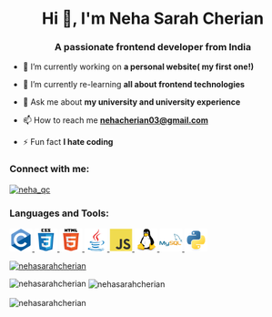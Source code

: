 <h1 align="center">Hi 👋, I'm Neha Sarah Cherian</h1>
<h3 align="center">A passionate frontend developer from India</h3>

- 🔭 I’m currently working on **a personal website( my first one!)**

- 🌱 I’m currently re-learning **all about frontend technologies**

- 💬 Ask me about **my university and university experience**

- 📫 How to reach me **nehacherian03@gmail.com**

- ⚡ Fun fact **I hate coding**

<h3 align="left">Connect with me:</h3>
<p align="left">
<a href="https://instagram.com/neha_qc" target="blank"><img align="center" src="https://raw.githubusercontent.com/rahuldkjain/github-profile-readme-generator/master/src/images/icons/Social/instagram.svg" alt="neha_qc" height="30" width="40" /></a>
</p>

<h3 align="left">Languages and Tools:</h3>
<p align="left"> <a href="https://www.cprogramming.com/" target="_blank" rel="noreferrer"> <img src="https://raw.githubusercontent.com/devicons/devicon/master/icons/c/c-original.svg" alt="c" width="40" height="40"/> </a> <a href="https://www.w3schools.com/css/" target="_blank" rel="noreferrer"> <img src="https://raw.githubusercontent.com/devicons/devicon/master/icons/css3/css3-original-wordmark.svg" alt="css3" width="40" height="40"/> </a> <a href="https://www.w3.org/html/" target="_blank" rel="noreferrer"> <img src="https://raw.githubusercontent.com/devicons/devicon/master/icons/html5/html5-original-wordmark.svg" alt="html5" width="40" height="40"/> </a> <a href="https://www.java.com" target="_blank" rel="noreferrer"> <img src="https://raw.githubusercontent.com/devicons/devicon/master/icons/java/java-original.svg" alt="java" width="40" height="40"/> </a> <a href="https://developer.mozilla.org/en-US/docs/Web/JavaScript" target="_blank" rel="noreferrer"> <img src="https://raw.githubusercontent.com/devicons/devicon/master/icons/javascript/javascript-original.svg" alt="javascript" width="40" height="40"/> </a> <a href="https://www.linux.org/" target="_blank" rel="noreferrer"> <img src="https://raw.githubusercontent.com/devicons/devicon/master/icons/linux/linux-original.svg" alt="linux" width="40" height="40"/> </a> <a href="https://www.mysql.com/" target="_blank" rel="noreferrer"> <img src="https://raw.githubusercontent.com/devicons/devicon/master/icons/mysql/mysql-original-wordmark.svg" alt="mysql" width="40" height="40"/> </a> <a href="https://www.python.org" target="_blank" rel="noreferrer"> <img src="https://raw.githubusercontent.com/devicons/devicon/master/icons/python/python-original.svg" alt="python" width="40" height="40"/> </a> </p>

<p align="left"> <a href="https://github.com/ryo-ma/github-profile-trophy"><img src="https://github-profile-trophy.vercel.app/?username=nehasarahcherian" alt="nehasarahcherian" /></a> </p>


<p><img align="left" src="https://github-readme-stats.vercel.app/api/top-langs?username=nehasarahcherian&show_icons=true&locale=en&layout=compact" alt="nehasarahcherian" /></p>

<p>&nbsp;<img align="center" src="https://github-readme-stats.vercel.app/api?username=nehasarahcherian&show_icons=true&locale=en" alt="nehasarahcherian" /></p>

<p><img align="center" src="https://github-readme-streak-stats.herokuapp.com/?user=nehasarahcherian&" alt="nehasarahcherian" /></p>
